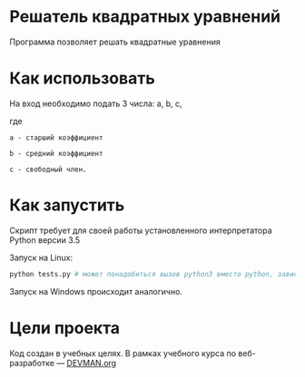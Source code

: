 # Решатель квадратных уравнений

Программа позволяет решать квадратные уравнения

# Как использовать

На вход необходимо подать 3 числа: a, b, c,

где 

    а - старший коэффициент

    b - средний коэффициент

    с - свободный член.

# Как запустить

Скрипт требует для своей работы установленного интерпретатора Python версии 3.5

Запуск на Linux:

```bash
python tests.py # может понадобиться вызов python3 вместо python, зависит от настроек операционной системы
```

Запуск на Windows происходит аналогично.

# Цели проекта

Код создан в учебных целях. В рамках учебного курса по веб-разработке ― [DEVMAN.org](https://devman.org)
